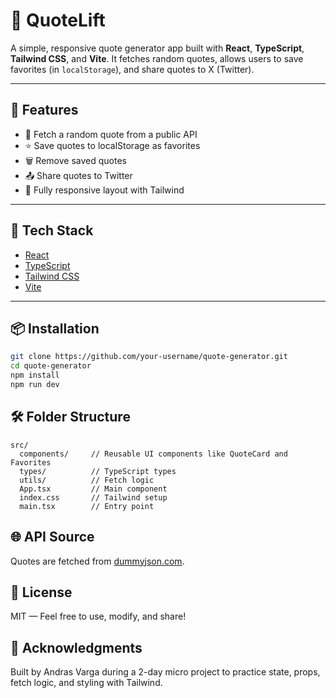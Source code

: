 # 🧠 QuoteLift

A simple, responsive quote generator app built with **React**, **TypeScript**, **Tailwind CSS**, and **Vite**. It fetches random quotes, allows users to save favorites (in `localStorage`), and share quotes to X (Twitter).

<!-- ![screenshot](./screenshot.png) -->

---

## 🚀 Features

- 📝 Fetch a random quote from a public API
- ⭐ Save quotes to localStorage as favorites
- 🗑️ Remove saved quotes
- 📤 Share quotes to Twitter
- 📱 Fully responsive layout with Tailwind

---

## 🔧 Tech Stack

- [React](https://reactjs.org/)
- [TypeScript](https://www.typescriptlang.org/)
- [Tailwind CSS](https://tailwindcss.com/)
- [Vite](https://vitejs.dev/)

---

## 📦 Installation

```bash
git clone https://github.com/your-username/quote-generator.git
cd quote-generator
npm install
npm run dev
```

## 🛠 Folder Structure
```less
src/
  components/     // Reusable UI components like QuoteCard and Favorites
  types/          // TypeScript types
  utils/          // Fetch logic
  App.tsx         // Main component
  index.css       // Tailwind setup
  main.tsx        // Entry point
```

## 🌐 API Source
Quotes are fetched from [dummyjson.com](https://dummyjson.com/quotes/random).

## 📜 License
MIT — Feel free to use, modify, and share!

## 🙌 Acknowledgments
Built by Andras Varga during a 2-day micro project to practice state, props, fetch logic, and styling with Tailwind.